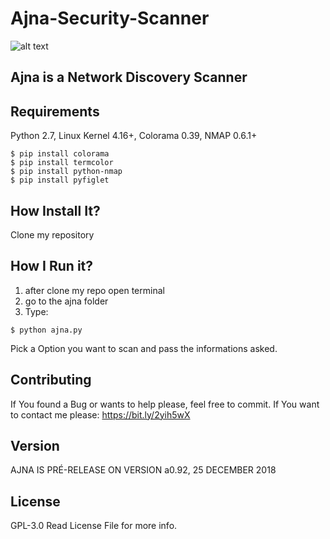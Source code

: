 # Ajna-Security-Scanner
![alt text](https://upload.wikimedia.org/wikipedia/commons/thumb/d/d1/Ajna_Mandala.svg/220px-Ajna_Mandala.svg.png)

## Ajna is a Network Discovery Scanner

## Requirements 

Python 2.7,
Linux Kernel 4.16+,
Colorama 0.39,
NMAP 0.6.1+

```
$ pip install colorama
$ pip install termcolor
$ pip install python-nmap
$ pip install pyfiglet
```

## How Install It?

Clone my repository

## How I Run it?

1. after clone my repo open terminal
2. go to the ajna folder
3. Type:
```
$ python ajna.py
``` 
Pick a Option you want to scan and pass the informations asked.

## Contributing

If You found a Bug or wants to help please, feel free to commit.
If You want to contact me please: https://bit.ly/2yih5wX

## Version 

AJNA IS PRÉ-RELEASE ON VERSION a0.92, 25 DECEMBER 2018

## License
GPL-3.0
Read License File for more info.
